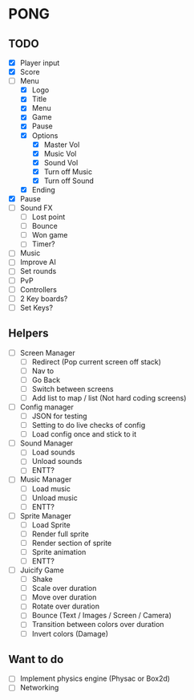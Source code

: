 # PONG

## TODO

 - [x] Player input
 - [x] Score
 - [ ] Menu
   - [x] Logo
   - [x] Title
   - [x] Menu
   - [x] Game
   - [x] Pause
   - [x] Options
     - [x] Master Vol
     - [x] Music Vol
     - [x] Sound Vol
     - [x] Turn off Music
     - [x] Turn off Sound
   - [x] Ending
 - [x] Pause
 - [ ] Sound FX
   - [ ] Lost point
   - [ ] Bounce
   - [ ] Won game
   - [ ] Timer?
 - [ ] Music
 - [ ] Improve AI
 - [ ] Set rounds
 - [ ] PvP
 - [ ] Controllers
 - [ ] 2 Key boards?
 - [ ] Set Keys?

## Helpers

 - [ ] Screen Manager
   - [ ] Redirect (Pop current screen off stack)
   - [ ] Nav to
   - [ ] Go Back
   - [ ] Switch between screens
   - [ ] Add list to map / list (Not hard coding screens)
 - [ ] Config manager
   - [ ] JSON for testing
   - [ ] Setting to do live checks of config
   - [ ] Load config once and stick to it
 - [ ] Sound Manager
   - [ ] Load sounds
   - [ ] Unload sounds
   - [ ] ENTT?
 - [ ] Music Manager
   - [ ] Load music
   - [ ] Unload music
   - [ ] ENTT?
 - [ ] Sprite Manager
   - [ ] Load Sprite
   - [ ] Render full sprite
   - [ ] Render section of sprite
   - [ ] Sprite animation
   - [ ] ENTT?
 - [ ] Juicify Game
   - [ ] Shake
   - [ ] Scale over duration
   - [ ] Move over duration
   - [ ] Rotate over duration
   - [ ] Bounce (Text / Images / Screen / Camera)
   - [ ] Transition between colors over duration
   - [ ] Invert colors (Damage)

## Want to do

- [ ] Implement physics engine (Physac or Box2d)
- [ ] Networking
